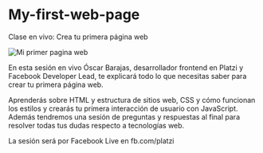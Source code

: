 # My-first-web-page
Clase en vivo: Crea tu primera página web

![Mi primer pagina web](https://s3.amazonaws.com/arepadev/2019/05/FDG_Sesion-en-vivo_29-mayo.png)

En esta sesión en vivo Óscar Barajas, desarrollador frontend en Platzi y Facebook Developer Lead, te explicará todo lo que necesitas saber para crear tu primera página web.

Aprenderás sobre HTML y estructura de sitios web, CSS y cómo funcionan los estilos y crearás tu primera interacción de usuario con JavaScript. Además tendremos una sesión de preguntas y respuestas al final para resolver todas tus dudas respecto a tecnologías web. 

La sesión será por Facebook Live en fb.com/platzi
